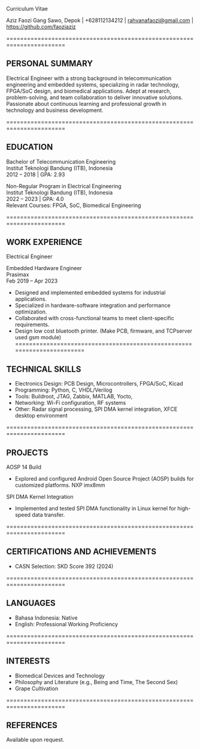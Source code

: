 Curriculum Vitae

Aziz Faozi
Gang Sawo, Depok | +628112134212 | rahvanafaozi@gmail.com | https://github.com/faoziaziz

=======================================================================

PERSONAL SUMMARY
-------------------------------------------------------------------------------
Electrical Engineer with a strong background in telecommunication engineering and embedded systems, specializing in radar technology, FPGA/SoC design, and biomedical applications. Adept at research, problem-solving, and team collaboration to deliver innovative solutions. Passionate about continuous learning and professional growth in technology and business development.

=======================================================================

EDUCATION
-------------------------------------------------------------------------------
Bachelor of Telecommunication Engineering  
Institut Teknologi Bandung (ITB), Indonesia  
2012 – 2018 | GPA: 2.93

Non-Regular Program in Electrical Engineering  
Institut Teknologi Bandung (ITB), Indonesia  
2022 – 2023 | GPA: 4.0  
Relevant Courses: FPGA, SoC, Biomedical Engineering

=======================================================================

WORK EXPERIENCE
-------------------------------------------------------------------------------
Electrical Engineer  

Embedded Hardware Engineer  
Prasimax  
Feb 2019 – Apr 2023  
- Designed and implemented embedded systems for industrial applications.  
- Specialized in hardware-software integration and performance optimization.  
- Collaborated with cross-functional teams to meet client-specific requirements.
- Design low cost bluetooth printer. (Make PCB, firmware, and TCPserver used gsm module)
=======================================================================

TECHNICAL SKILLS
-------------------------------------------------------------------------------
- Electronics Design: PCB Design, Microcontrollers, FPGA/SoC, Kicad
- Programming: Python, C, VHDL/Verilog  
- Tools: Buildroot, JTAG, Zabbix, MATLAB, Yocto, 
- Networking: Wi-Fi configuration, RF systems  
- Other: Radar signal processing, SPI DMA kernel integration, XFCE desktop environment

=======================================================================

PROJECTS
-------------------------------------------------------------------------------

AOSP 14 Build  
- Explored and configured Android Open Source Project (AOSP) builds for customized platforms. NXP imx8mm

SPI DMA Kernel Integration  
- Implemented and tested SPI DMA functionality in Linux kernel for high-speed data transfer.

=======================================================================

CERTIFICATIONS AND ACHIEVEMENTS
-------------------------------------------------------------------------------
- CASN Selection: SKD Score 392 (2024)  

=======================================================================

LANGUAGES
-------------------------------------------------------------------------------
- Bahasa Indonesia: Native  
- English: Professional Working Proficiency

=======================================================================

INTERESTS
-------------------------------------------------------------------------------
- Biomedical Devices and Technology  
- Philosophy and Literature (e.g., Being and Time, The Second Sex)  
- Grape Cultivation

=======================================================================

REFERENCES
-------------------------------------------------------------------------------
Available upon request.
